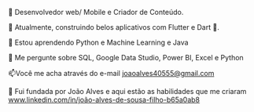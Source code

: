 🔭 Desenvolvedor web/ Mobile e Criador de Conteúdo.

🌱 Atualmente, construindo belos aplicativos com Flutter e Dart 💙.

🌱 Estou aprendendo Python e Machine Learning e Java

💬 Me pergunte sobre SQL, Google Data Studio, Power BI, Excel e Python

📫Você me acha através do e-mail joaoalves40555@gmail.com

📄 Fui fundada por João Alves e aqui estão as habilidades que me criaram www.linkedin.com/in/joão-alves-de-sousa-filho-b65a0ab8

